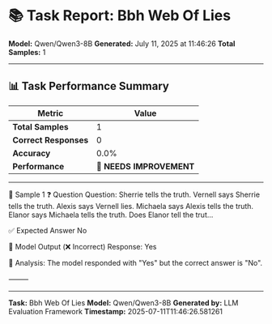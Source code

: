 # 📚 Task Report: Bbh Web Of Lies

**Model:** Qwen/Qwen3-8B
**Generated:** July 11, 2025 at 11:46:26
**Total Samples:** 1

---

## 📊 Task Performance Summary

| Metric | Value |
| ------ | ----- |
| **Total Samples** | 1 |
| **Correct Responses** | 0 |
| **Accuracy** | 0.0% |
| **Performance** | 🔴 **NEEDS IMPROVEMENT** |

---

📝 Sample 1
❓ Question
Question: Sherrie tells the truth. Vernell says Sherrie tells the truth. Alexis says Vernell lies. Michaela says Alexis tells the truth. Elanor says Michaela tells the truth. Does Elanor tell the trut...

✅ Expected Answer
No

🤖 Model Output (❌ Incorrect)
Response: Yes

💬 Analysis:
The model responded with "Yes" but the correct answer is "No".

⸻

---

**Task:** Bbh Web Of Lies
**Model:** Qwen/Qwen3-8B
**Generated by:** LLM Evaluation Framework
**Timestamp:** 2025-07-11T11:46:26.581261